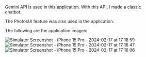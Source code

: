 Gemini API is used in this application. With this API, I made a classic chatbot.

The PhotosUI feature was also used in the application. 

The following are the application images: 

![Simulator Screenshot - iPhone 15 Pro - 2024-02-17 at 17 18 59](https://github.com/enestalhaucar/MultiModalChatBot/assets/98631709/8ae325cc-7d91-4388-81e7-6c88d7e39763)
![Simulator Screenshot - iPhone 15 Pro - 2024-02-17 at 17 18 47](https://github.com/enestalhaucar/MultiModalChatBot/assets/98631709/80c5db5f-ca9a-4e1f-9bd1-be7dd73a6bbd)
![Simulator Screenshot - iPhone 15 Pro - 2024-02-17 at 17 18 06](https://github.com/enestalhaucar/MultiModalChatBot/assets/98631709/e842ce70-8380-495b-99cd-18339f55a5e6)
